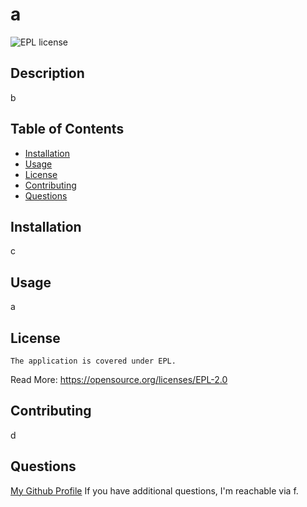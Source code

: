 
  # a
  ![EPL license](https://img.shields.io/eclipse-marketplace/l/notepad4e)

  ## Description
  b
  
  ## Table of Contents
  * [Installation](#installation)
  * [Usage](#usage)
  * [License](#license)
  * [Contributing](#contributing)
  * [Questions](#questions)
  
  ## Installation
  c

  ## Usage
  a

  ## License
  
    The application is covered under EPL.
     
  Read More: https://opensource.org/licenses/EPL-2.0
 
  ## Contributing
  d

  ## Questions
  [My Github Profile](https://github.com/e)
  If you have additional questions, I'm reachable via f.
